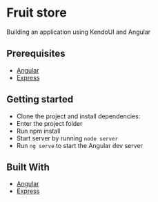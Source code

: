 # Fruit store
Building an application using KendoUI and Angular

## Prerequisites
- [Angular](https://angular.io)
- [Express](https://expressjs.com/)


## Getting started
- Clone the project and install dependencies:
- Enter the project folder
- Run npm install 
- Start server by running `node server`
- Run `ng serve` to start the Angular dev server 


## Built With

* [Angular](https://angular.io)
* [Express](https://expressjs.com/)

